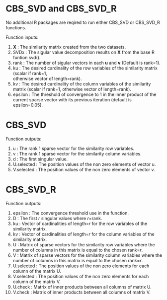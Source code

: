 # CBS_SVD and CBS_SVD_R
No additional R packages are reqired to run either CBS_SVD or CBS_SVD_R functions.

Function inputs:
  1. **X** : The similarity matrix created from the two datasets.
  2. SVDx : The sigular value decomposition results on **X** from the base R funtion svd().
  3. rank : The number of sigular vectors in each **u** and **v** (Default is rank=1).
  4. ku : The desired cardinality of the row variables of the similarity matrix (scalar if rank=1,     
           otherwise vector of length=rank).
  5. kv : The desired cardinality of the column variables of the similarity matrix (scalar if rank=1, 
          otherwise vector of length=rank).
  6. epsilon : The threshold of convergence to 1 in the inner product of the current sparse vector with its previous iteration (default is epsilon=0.05). 

# CBS_SVD
Function outputs:
  1. u : The rank 1 sparse vector for the similarity row variables.
  2. v : The rank 1 sparse vector for the similarity column variables.
  3. d : The first singular value.
  4. U.selected : The position values of the non zero elements of vector u. 
  5. V.selected : The position values of the non zero elements of vector v.

# CBS_SVD_R
Function outputs:
  1. epsilon : The convergence threshold use in the function.
  2. D : The first _r_ singular values where _r_=rank.
  3. ku : Vector of cardinalities of length=_r_ for the row variables of the similarity matrix.
  4. kv : Vector of cardinalities of length=_r_ for the column variables of the similarity matrix.
  5. U : Matrix of sparse vectors for the similarity row variables where the number of columns in this 
         matrix is equal to the chosen rank=_r_.
  6. V : Matrix of sparse vectors for the similarity column variables where the number of columns in 
         this matrix is equal to the chosen rank=_r_.
  7. U.selected : The position values of the non zero elements for each column of the matrix U. 
  8. V.selected : The position values of the non zero elements for each column of the matrix V.
  9. U.check : Matrix of inner products between all columns of matrix U.
  10. V.check : Matrix of inner products between all columns of matrix V.
